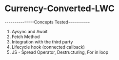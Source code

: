 # Currency-Converted-LWC

---------------Concepts Tested-----------

1. Aysync and Await
2. Fetch Method
3. Integration with the third party
4. Lifecycle hook (connected callback)
5. JS - Spread Operator, Destructuring, For in loop
